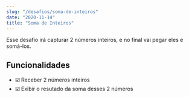 ```yaml
---
slug: "/desafios/soma-de-inteiros"
date: "2020-11-14"
title: "Soma de Inteiros"
---
```

Esse desafio irá capturar 2 números inteiros, e no final vai pegar eles e somá-los.

## Funcionalidades

* ☑️ Receber 2 números inteiros
* ☑️ Exibir o resutado da soma desses 2 números

